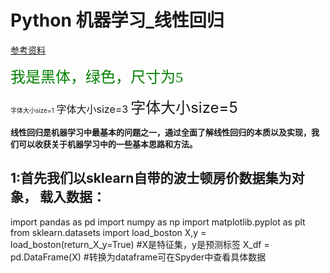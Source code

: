 # Python 机器学习_线性回归
[参考资料](https://blog.csdn.net/kepengs/article/details/84812666?utm_medium=distribute.pc_relevant.none-task-blog-baidujs_baidulandingword-0&spm=1001.2101.3001.4242)

<font face="黑体" color=green size=5>我是黑体，绿色，尺寸为5</font>

<font size=1>字体大小size=1</font>
<font size=3>字体大小size=3</font>
<font size=5>字体大小size=5</font>

<font  size=2 >**线性回归是机器学习中最基本的问题之一，通过全面了解线性回归的本质以及实现，我们可以收获关于机器学习中的一些基本思路和方法。**</font>

## 1:首先我们以sklearn自带的波士顿房价数据集为对象， 载入数据：

  import pandas as pd
  import numpy as np
  import matplotlib.pyplot as plt
  from sklearn.datasets import load_boston
  X,y = load_boston(return_X_y=True)
  #X是特征集，y是预测标签
  X_df = pd.DataFrame(X) #转换为dataframe可在Spyder中查看具体数据

